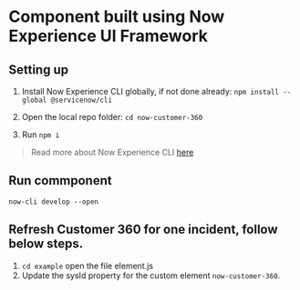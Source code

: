 # Component built using Now Experience UI Framework
## Setting up
1. Install Now Experience CLI globally, if not done already: `npm install --global @servicenow/cli`

2. Open the local repo folder: `cd now-customer-360`

3. Run `npm i`
>Read more about Now Experience CLI [here](https://developer.servicenow.com/now-experience-ui-framework/support)

## Run commponent
`now-cli develop --open`

## Refresh Customer 360 for one incident, follow below steps.

1. `cd example` open the file element.js
2. Update the sysId property for the custom element `now-customer-360`.   


